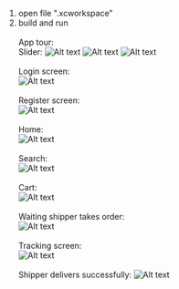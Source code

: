 1. open file ".xcworkspace"<br>
2. build and run<br><br>
App tour:<br>
   Slider:
   ![Alt text](https://raw.githubusercontent.com/trungthanh324/NeFood_Client/eba77af5c639cdba2f150cafc3da8cfb85f041b5/IMG_2532.PNG)
   ![Alt text](https://github.com/trungthanh324/NeFood_Client/blob/a82b243890f1eaa813412f627c7c8724a4a8a5de/IMG_2533.PNG)
   ![Alt text](https://github.com/trungthanh324/NeFood_Client/blob/a82b243890f1eaa813412f627c7c8724a4a8a5de/IMG_2534.PNG) <br><br>
   Login screen: <br>
   ![Alt text](https://github.com/trungthanh324/NeFood_Client/blob/a82b243890f1eaa813412f627c7c8724a4a8a5de/IMG_2535.PNG)<br><br>
   Register screen: <br>
   ![Alt text](https://github.com/trungthanh324/NeFood_Client/blob/a82b243890f1eaa813412f627c7c8724a4a8a5de/IMG_2536.PNG)<br><br>
   Home: <br>
   ![Alt text](https://github.com/trungthanh324/NeFood_Client/blob/0886ecb4745160ae1f57a4a2a73a32006850c9f9/IMG_2538.PNG)<br><br>
   Search: <br>
   ![Alt text](https://github.com/trungthanh324/NeFood_Client/blob/0886ecb4745160ae1f57a4a2a73a32006850c9f9/IMG_2540.PNG)<br><br>
   Cart: <br>
   ![Alt text](https://github.com/trungthanh324/NeFood_Client/blob/0886ecb4745160ae1f57a4a2a73a32006850c9f9/IMG_2541.PNG)<br><br>
   Waiting shipper takes order: <br>
   ![Alt text](https://github.com/trungthanh324/NeFood_Client/blob/0886ecb4745160ae1f57a4a2a73a32006850c9f9/IMG_2542.PNG)<br><br>
   Tracking screen: <br>
   ![Alt text](https://github.com/trungthanh324/NeFood_Client/blob/0886ecb4745160ae1f57a4a2a73a32006850c9f9/IMG_2543.PNG)<br><br>
   Shipper delivers successfully:
   ![Alt text](https://github.com/trungthanh324/NeFood_Client/blob/0886ecb4745160ae1f57a4a2a73a32006850c9f9/IMG_2553.PNG)<br><br>




   



   



   

